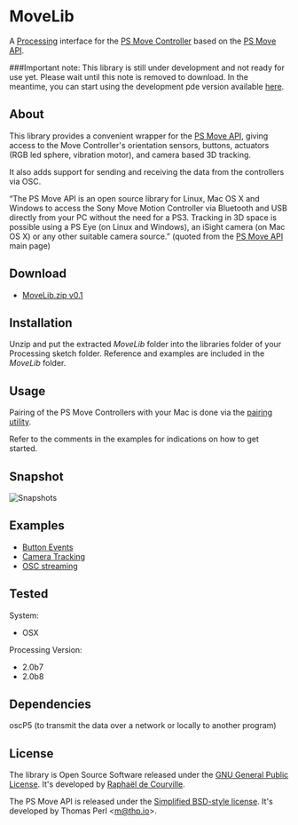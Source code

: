 # MoveLib

A [Processing](http://processing.org/) interface for the [PS Move Controller](http://en.wikipedia.org/wiki/PlayStation_Move) based on the [PS Move API](http://thp.io/2010/psmove/).

###Important note: This library is still under development and not ready for use yet. Please wait until this note is removed to download.
In the meantime, you can start using the development pde version available [here](https://github.com/SableRaf/MoveP5).

## About

This library provides a convenient wrapper for the [PS Move API](http://thp.io/2010/psmove/), giving access to the Move Controller's orientation sensors, buttons, actuators (RGB led sphere, vibration motor), and camera based 3D tracking.

It also adds support for sending and receiving the data from the controllers via OSC.

“The PS Move API is an open source library for Linux, Mac OS X and Windows to access the Sony Move Motion Controller via Bluetooth and USB directly from your PC without the need for a PS3. Tracking in 3D space is possible using a PS Eye (on Linux and Windows), an iSight camera (on Mac OS X) or any other suitable camera source.” (quoted from the [PS Move API](http://thp.io/2010/psmove/) main page)

## Download

* [MoveLib.zip v0.1](https://raw.github.com/SableRaf/movelib/master/download/MoveLib.zip)

## Installation

Unzip and put the extracted *MoveLib* folder into the libraries folder of your Processing sketch folder. Reference and examples are included in the *MoveLib* folder.

## Usage

Pairing of the PS Move Controllers with your Mac is done via the [pairing utility](https://raw.github.com/SableRaf/movelib/master/tools/Pairing.zip). 

Refer to the comments in the examples for indications on how to get started.

## Snapshot

![Snapshots](https://raw.github.com/SableRaf/movelib/master/reference/capture.png)

## Examples

* [Button Events](https://raw.github.com/SableRaf/movelib/master/examples/button_events/button_events.pde)
* [Camera Tracking](https://raw.github.com/SableRaf/movelib/master/examples/camera_tracking/camera_tracking.pde)
* [OSC streaming](https://raw.github.com/SableRaf/movelib/master/examples/osc_streaming/osc_streaming.pde)

## Tested

System:

* OSX

Processing Version:

* 2.0b7
* 2.0b8

## Dependencies

oscP5 (to transmit the data over a network or locally to another program)

## License

The library is Open Source Software released under the [GNU General Public License](https://raw.github.com/SableRaf/movelib/master/LICENSE.txt). It's developed by [Raphaël de Courville](https://vimeo.com/sableraf/).

The PS Move API is released under the [Simplified BSD-style license](https://raw.github.com/thp/psmoveapi/master/COPYING). It's developed by Thomas Perl <[m@thp.io](mailto:m@thp.io)>.